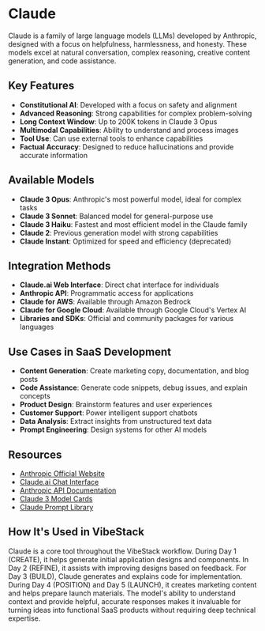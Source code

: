 # Claude

Claude is a family of large language models (LLMs) developed by Anthropic, designed with a focus on helpfulness, harmlessness, and honesty. These models excel at natural conversation, complex reasoning, creative content generation, and code assistance.

## Key Features

- **Constitutional AI**: Developed with a focus on safety and alignment
- **Advanced Reasoning**: Strong capabilities for complex problem-solving
- **Long Context Window**: Up to 200K tokens in Claude 3 Opus
- **Multimodal Capabilities**: Ability to understand and process images
- **Tool Use**: Can use external tools to enhance capabilities
- **Factual Accuracy**: Designed to reduce hallucinations and provide accurate information

## Available Models

- **Claude 3 Opus**: Anthropic's most powerful model, ideal for complex tasks
- **Claude 3 Sonnet**: Balanced model for general-purpose use
- **Claude 3 Haiku**: Fastest and most efficient model in the Claude family
- **Claude 2**: Previous generation model with strong capabilities
- **Claude Instant**: Optimized for speed and efficiency (deprecated)

## Integration Methods

- **Claude.ai Web Interface**: Direct chat interface for individuals
- **Anthropic API**: Programmatic access for applications
- **Claude for AWS**: Available through Amazon Bedrock
- **Claude for Google Cloud**: Available through Google Cloud's Vertex AI
- **Libraries and SDKs**: Official and community packages for various languages

## Use Cases in SaaS Development

- **Content Generation**: Create marketing copy, documentation, and blog posts
- **Code Assistance**: Generate code snippets, debug issues, and explain concepts
- **Product Design**: Brainstorm features and user experiences
- **Customer Support**: Power intelligent support chatbots
- **Data Analysis**: Extract insights from unstructured text data
- **Prompt Engineering**: Design systems for other AI models

## Resources

- [Anthropic Official Website](https://www.anthropic.com/)
- [Claude.ai Chat Interface](https://claude.ai/)
- [Anthropic API Documentation](https://docs.anthropic.com/)
- [Claude 3 Model Cards](https://www.anthropic.com/claude-3-model-cards)
- [Claude Prompt Library](https://docs.anthropic.com/claude/prompt-library)

## How It's Used in VibeStack

Claude is a core tool throughout the VibeStack workflow. During Day 1 (CREATE), it helps generate initial application designs and components. In Day 2 (REFINE), it assists with improving designs based on feedback. For Day 3 (BUILD), Claude generates and explains code for implementation. During Day 4 (POSITION) and Day 5 (LAUNCH), it creates marketing content and helps prepare launch materials. The model's ability to understand context and provide helpful, accurate responses makes it invaluable for turning ideas into functional SaaS products without requiring deep technical expertise.
